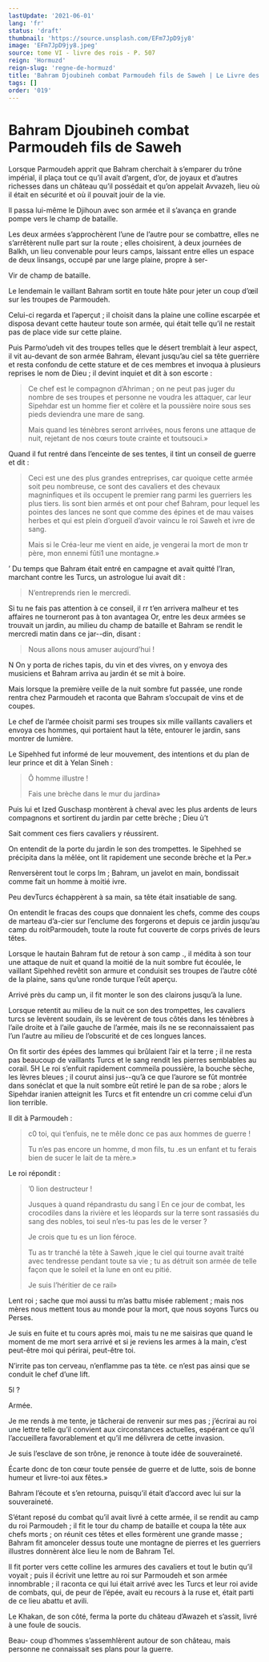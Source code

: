 ```yaml
---
lastUpdate: '2021-06-01'
lang: 'fr'
status: 'draft'
thumbnail: 'https://source.unsplash.com/EFm7JpD9jy8'
image: 'EFm7JpD9jy8.jpeg'
source: tome VI - livre des rois - P. 507
reign: 'Hormuzd'
reign-slug: 'regne-de-hormuzd'
title: 'Bahram Djoubineh combat Parmoudeh fils de Saweh | Le Livre des Rois | Shâhnâmeh'
tags: []
order: '019'
---
```


<!-- LTeX: language=fr -->

# Bahram Djoubineh combat Parmoudeh fils de Saweh

Lorsque Parmoudeh apprit que Bahram cherchait à s’emparer du trône impérial, il plaça tout ce qu’il avait d’argent, d’or, de joyaux et d’autres richesses dans un château qu’il possédait et qu’on appelait Avvazeh, lieu où il était en sécurité et où il pouvait jouir de la vie.

Il passa lui-même le Djihoun avec son armée et il s’avança en grande pompe vers le champ de bataille.

Les deux armées s’approchèrent l’une de l’autre pour se combattre, elles ne s’arrêtèrent nulle part sur la route ; elles choisirent, à deux journées de Balkh, un lieu convenable pour leurs camps, laissant entre elles un espace de deux linsangs, occupé par une large plaine, propre à ser-

Vir de champ de bataille.

Le lendemain le vaillant Bahram sortit en toute hâte pour jeter un coup d’œil sur les troupes de Parmoudeh.

Celui-ci regarda et l’aperçut ; il choisit dans la plaine une colline escarpée et disposa devant cette hauteur toute son armée, qui était telle qu’il ne restait pas de place vide sur cette plaine.

Puis Parmo’udeh vit des troupes telles que le désert tremblait à leur aspect, il vit au-devant de son armée Bahram, élevant jusqu’au ciel sa tête guerrière et resta confondu de cette stature et de ces membres et invoqua à plusieurs reprises le nom de Dieu ; il devint inquiet et dit à son escorte :

> Ce chef est le compagnon d’Ahriman ; on ne peut pas juger du nombre de ses troupes et personne ne voudra les attaquer, car leur Sipehdar est un homme fier et colère et la poussière noire sous ses pieds deviendra une mare de sang.
>
> Mais quand les ténèbres seront arrivées, nous ferons une attaque de nuit, rejetant de nos cœurs toute crainte et toutsouci.»

Quand il fut rentré dans l’enceinte de ses tentes, il tint un conseil de guerre et dit :

> Ceci est une des plus grandes entreprises, car quoique cette armée soit peu nombreuse, ce sont des cavaliers et des chevaux magninfiques et ils occupent le premier rang parmi les guerriers les plus tiers. lis sont bien armés et ont pour chef Bahram, pour lequel les pointes des lances ne sont que comme des épines et de mau vaises herbes et qui est plein d’orgueil d’avoir vaincu le roi Saweh et ivre de sang.
>
> Mais si le Créa-leur me vient en aide, je vengerai la mort de mon tr père, mon ennemi fûti1 une montagne.»

’
Du temps que Bahram était entré en campagne et avait quitté l’Iran, marchant contre les Turcs, un astrologue lui avait dit :

> N’entreprends rien le mercredi.

Si tu ne fais pas attention à ce conseil, il rr t’en arrivera malheur et tes affaires ne tourneront pas à ton avantagea Or, entre les deux armées se trouvait un jardin, au milieu du champ de bataille et Bahram se rendit le mercredi matin dans ce jar--din, disant :

> Nous allons nous amuser aujourd’hui !

N On y porta de riches tapis, du vin et des vivres, on y envoya des musiciens et Bahram arriva au jardin ét se mit à boire.

Mais lorsque la première veille de la nuit sombre fut passée, une ronde rentra chez Parmoudeh et raconta que Bahram s’occupait de vins et de coupes.

Le chef de l’armée choisit parmi ses troupes six mille vaillants cavaliers et envoya ces hommes, qui portaient haut la tête, entourer le jardin, sans montrer de lumière.

Le Sipehhed fut informé de leur mouvement, des intentions et du plan de leur prince et dit à Yelan Sineh :

> Ô homme illustre !
>
> Fais une brèche dans le mur du jardina»

Puis lui et Ized Guschasp montèrent à cheval avec les plus ardents de leurs compagnons et sortirent du jardin par cette brèche ; Dieu ù’t

Sait comment ces fiers cavaliers y réussirent.

On entendit de la porte du jardin le son des trompettes. le Sipehhed se précipita dans la mêlée, ont lit rapidement une seconde brèche et la Per.»

Renversèrent tout le corps lm ; Bahram, un javelot en main, bondissait comme fait un homme à moitié ivre.

Peu devTurcs échappèrent à sa main, sa tête était insatiable de sang.

On entendit le fracas des coups que donnaient les chefs, comme des coups de marteau d’a-cier sur l’enclume des forgerons et depuis ce jardin jusqu’au camp du roitParmoudeh, toute la route fut couverte de corps privés de leurs têtes.

Lorsque le hautain Bahram fut de retour à son camp ., il médita à son tour une attaque de nuit et quand la moitié de la nuit sombre fut écoulée, le vaillant Sipehhed revêtit son armure et conduisit ses troupes de l’autre côté de la plaine, sans qu’une ronde turque l’eût aperçu.

Arrivé près du camp un, il fit monter le son des clairons jusqu’à la lune.

Lorsque retentit au milieu de la nuit ce son des trompettes, les cavaliers turcs se levèrent soudain, ils se levèrent de tous côtés dans les ténèbres à l’aile droite et à l’aile gauche de l’armée, mais ils ne se reconnaissaient pas l’un l’autre au milieu de l’obscurité et de ces longues lances.

On fit sortir des épées des lammes qui brûlaient l’air et la terre ; il ne resta pas beaucoup de vaillants Turcs et le sang rendit les pierres semblables au corail. 5H Le roi s’enfuit rapidement commeila poussière, la bouche sèche, les lèvres bleues ; il courut ainsi jus--qu’à ce que l’aurore se fût montrée dans sonéclat et que la nuit sombre eût retiré le pan de sa robe ; alors le Sipehdar iranien atteignit les Turcs et fit entendre un cri comme celui d’un lion terrible.

Il dit à Parmoudeh :

> c0 toi, qui t’enfuis, ne te mêle donc ce pas aux hommes de guerre !
>
> Tu n’es pas encore un homme, d mon fils, tu .es un enfant et tu ferais bien de sucer le lait de ta mère.»

Le roi répondit :

> ’0 lion destructeur !
>
> Jusques à quand répandrastu du sang î En ce jour de combat, les crocodiles dans la rivière et les léopards sur la terre sont rassasiés du sang des nobles, toi seul n’es-tu pas les de le verser ?
>
> Je crois que tu es un lion féroce.
>
> Tu as tr tranché la tête à Saweh ,ique le ciel qui tourne avait traité avec tendresse pendant toute sa vie ; tu as détruit son armée de telle façon que le soleil et la lune en ont eu pitié.
>
> Je suis l’héritier de ce rail»

Lent roi ; sache que moi aussi tu m’as battu misée rablement ; mais nos mères nous mettent tous au monde pour la mort, que nous soyons Turcs ou Perses.

Je suis en fuite et tu cours après moi, mais tu ne me saisiras que quand le moment de me mort sera arrivé et si je reviens les armes à la main, c’est peut-être moi qui périrai, peut-être toi.

N’irrite pas ton cerveau, n’enflamme pas ta tète. ce n’est pas ainsi que se conduit le chef d’une lift.

5l ?

Armée.

Je me rends à me tente, je tâcherai de renvenir sur mes pas ; j’écrirai au roi une lettre telle qu’il convient aux circonstances actuelles, espérant ce qu’il l’accueillera favorablement et qu’il me délivrera de cette invasion.

Je suis l’esclave de son trône, je renonce à toute idée de souveraineté.

Écarte donc de ton cœur toute pensée de guerre et de lutte, sois de bonne humeur et livre-toi aux fêtes.»

Bahram l’écoute et s’en retourna, puisqu’il était d’accord avec lui sur la souveraineté.

S’étant reposé du combat qu’il avait livré à cette armée, il se rendit au camp du roi Parmoudeh ; il fit le tour du champ de bataille et coupa la tête aux chefs morts ; on réunit ces têtes et elles formèrent une grande masse ; Bahram fit amonceler dessus toute une montagne de pierres et les guerriers illustres donnèrent àlce lieu le nom de Bahram Tel.

Il fit porter vers cette colline les armures des cavaliers et tout le butin qu’il voyait ; puis il écrivit une lettre au roi sur Parmoudeh et son armée innombrable ; il raconta ce qui lui était arrivé avec les Turcs et leur roi avide de combats, qui, de peur de l’épée, avait eu recours à la ruse et, était parti de ce lieu abattu et avili.

Le Khakan, de son côté, ferma la porte du château d’Awazeh et s’assit, livré à une foule de soucis.

Beau-
coup d’hommes s’assemhlèrent autour de son château, mais personne ne connaissait ses plans pour la guerre.
